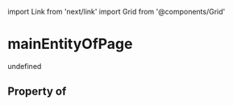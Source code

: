 import Link from 'next/link'
import Grid from '@components/Grid'

# mainEntityOfPage

undefined

## Property of



